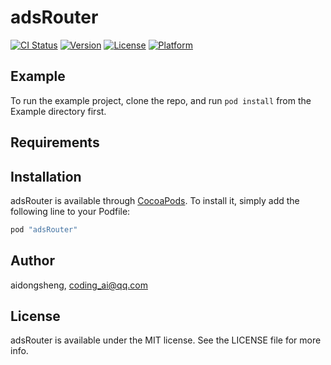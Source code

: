 # adsRouter

[![CI Status](http://img.shields.io/travis/aidongsheng/adsRouter.svg?style=flat)](https://travis-ci.org/aidongsheng/adsRouter)
[![Version](https://img.shields.io/cocoapods/v/adsRouter.svg?style=flat)](http://cocoapods.org/pods/adsRouter)
[![License](https://img.shields.io/cocoapods/l/adsRouter.svg?style=flat)](http://cocoapods.org/pods/adsRouter)
[![Platform](https://img.shields.io/cocoapods/p/adsRouter.svg?style=flat)](http://cocoapods.org/pods/adsRouter)

## Example

To run the example project, clone the repo, and run `pod install` from the Example directory first.

## Requirements

## Installation

adsRouter is available through [CocoaPods](http://cocoapods.org). To install
it, simply add the following line to your Podfile:

```ruby
pod "adsRouter"
```

## Author

aidongsheng, coding_ai@qq.com

## License

adsRouter is available under the MIT license. See the LICENSE file for more info.
